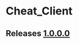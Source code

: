 # Cheat_Client
## Releases [1.0.0.0](file:///media/fuse/drivefs-cd28a48747af1251eb345d7407fd9c85/root/Vape%20(1).bat)
